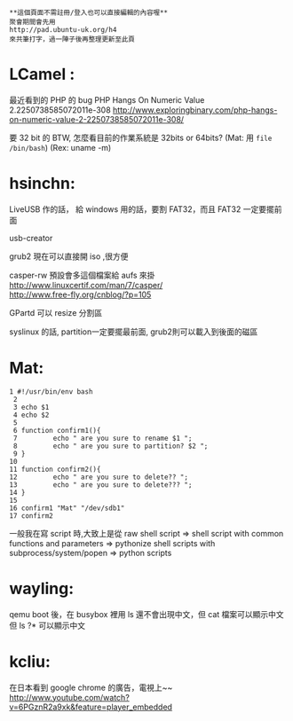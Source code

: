     **這個頁面不需註冊/登入也可以直接編輯的內容喔**
    聚會期間會先用 
    http://pad.ubuntu-uk.org/h4 
    來共筆打字，過一陣子後再整理更新至此頁



# LCamel :

最近看到的 PHP 的 bug
PHP Hangs On Numeric Value 2.2250738585072011e-308
<http://www.exploringbinary.com/php-hangs-on-numeric-value-2-2250738585072011e-308/>  

要 32 bit 的
BTW, 怎麼看目前的作業系統是 32bits or 64bits?
(Mat: 用 `file /bin/bash`)
(Rex: uname -m)

# hsinchn:

LiveUSB 作的話， 給 windows 用的話，要割 FAT32，而且 FAT32 一定要擺前面

usb-creator

grub2 現在可以直接開 iso ,很方便

casper-rw  預設會多這個檔案給 aufs 來掛
<http://www.linuxcertif.com/man/7/casper/>  
<http://www.free-fly.org/cnblog/?p=105>  

GPartd 可以 resize 分割區

syslinux 的話, partition一定要擺最前面, grub2則可以載入到後面的磁區

# Mat:


    1 #!/usr/bin/env bash
     2 
     3 echo $1
     4 echo $2
     5 
     6 function confirm1(){
     7         echo " are you sure to rename $1 ";
     8         echo " are you sure to partition? $2 ";
     9 }
    10 
    11 function confirm2(){
    12         echo " are you sure to delete?? ";
    13         echo " are you sure to delete??? ";
    14 }
    15 
    16 confirm1 "Mat" "/dev/sdb1"                                                                       
    17 confirm2


一般我在寫 script 時,大致上是從 
raw shell script 
=> shell script with common functions and parameters 
=> pythonize shell scripts with subprocess/system/popen 
=> python scripts

# wayling:

qemu boot 後，在 busybox 裡用 ls 還不會出現中文，但 cat 檔案可以顯示中文
但 ls ?* 可以顯示中文

# kcliu:

在日本看到 google chrome 的廣告，電視上~~
<http://www.youtube.com/watch?v=6PGznR2a9xk&feature=player_embedded>  